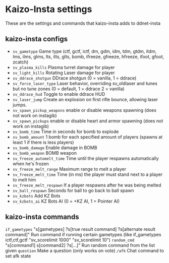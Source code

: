 # Kaizo-Insta settings

These are the settings and commands that kaizo-insta adds to ddnet-insta

## kaizo-insta configs

+ `sv_gametype` Game type (ctf, gctf, ictf, dm, gdm, idm, tdm, gtdm, itdm, lms, ilms, glms, lts, ilts, glts, bomb, ifreeze, gfreeze, hfreeze, ifoot, gfoot, zcatch)
+ `sv_plasma_kills` Plasma turret damage for player
+ `sv_light_kills` Rotating Laser damage for player
+ `sv_ddrace_shotgun` DDrace shotgun (0 = vanilla, 1 = ddrace)
+ `sv_force_laser_type` Laser behavior, overriding sv_oldlaser and tunes but no tune zones (0 = default, 1 = ddrace 2 = vanilla)
+ `sv_ddrace_hud` Toggle to enable ddrace HUD
+ `sv_laser_jump` Create an explosion on first rifle bounce, allowing laser jumps.
+ `sv_spawn_pickup_weapons` enable or disable weapons spawning (does not work on instagib)
+ `sv_spawn_pickups` enable or disable heart and armor spawning (does not work on instagib)
+ `sv_bomb_time` Time in seconds for bomb to explode
+ `sv_bomb_amount` 1 bomb for each specified amount of players (spawns at least 1 if there is less players)
+ `sv_bomb_damage` Enable damage in BOMB
+ `sv_bomb_weapon` BOMB weapon
+ `sv_freeze_automelt_time` Time until the player respawns automatically when he's frozen
+ `sv_freeze_melt_range` Maximum range to melt a player
+ `sv_freeze_melt_time` Time (in ms) the player must stand next to a player to melt him
+ `sv_freeze_melt_respawn` If a player respawns after he was being melted
+ `sv_ball_respawn` Seconds for ball to go back to ball spawn
+ `sv_kzbots` Add KZ Bots
+ `sv_kzbots_ai` KZ Bots AI (0 = +KZ AI, 1 = Pointer AI)

## kaizo-insta commands

`if_gametypes` "s[gametypes] ?s[true result command] ?s[alternate result command]" Run command if running certain gametypes (like if_gametypes ictf,ctf,gctf "sv_scorelimit 1000" "sv_scorelimit 10")
`random_cmd` "s[command1] s[command2] ?s[...]" Run random command from the list given
`question` Make a question (only works on vote)
`/afk` Chat command to set afk state

